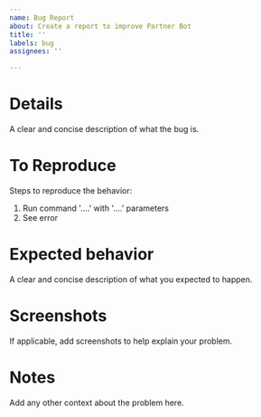 ```yaml
---
name: Bug Report
about: Create a report to improve Partner Bot
title: ''
labels: bug
assignees: ''

---
```


# Details
A clear and concise description of what the bug is.

# To Reproduce
Steps to reproduce the behavior:
1. Run command '....' with '....' parameters
2. See error

# Expected behavior
A clear and concise description of what you expected to happen.

# Screenshots
If applicable, add screenshots to help explain your problem.

# Notes
Add any other context about the problem here.
